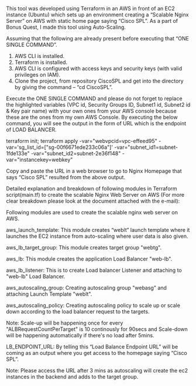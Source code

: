 This tool was developed using Terraform in an AWS in front of an EC2 instance (Ubuntu) which sets up an environment creating a “Scalable Nginx Server” on AWS with static home page saying “Cisco SPL”. As a part of Bonus Quest, I made this tool using Auto-Scaling.


Assuming that the following are already present before executing that “ONE SINGLE COMMAND”.

1) AWS CLI is installed.
2) Terraform is installed.
3) AWS CLI is configured with access keys and security keys (with valid privileges on IAM).
4) Clone the project, from repository CiscoSPL and get into the directory by giving the command – “cd CiscoSPL”.
 

Execute the ONE SINGLE COMMAND and please do not forget to replace the highlighted variables (VPC id, Security Groups ID, Subnet1 id, Subnet2 id & Key pair name) with your own ones from your AWS console because these are the ones from my own AWS Console. By executing the below command, you will see the output in the form of URL which is the endpoint of LOAD BALANCER.


terraform init; terraform apply -var="webvpcid=vpc-effeed95" -var='sg_list_id=["sg-00f6671ede233c06a"]' -var="subnet_id1=subnet-1fde133e" -var="subnet_id2=subnet-2e36f148" -var="instancekey=webkey"

Copy and paste the URL in a web browser to go to Nginx Homepage that says “Cisco SPL” resulted from the above output.

Detailed explanation and breakdown of following modules in Terraform script(main.tf) to create the scalable Nginx Web Server on AWS (For more clear breakdown please look at the document attached with the e-mail):

Following modules are used to create the scalable nginx web server on AWS.

aws_launch_template: This module creates “weblt” launch template where it launches the EC2 instance from auto-scaling where user data is also given.

aws_lb_target_group: This module creates target group "webtg".

aws_lb: This module creates the application Load Balancer "web-lb".

aws_lb_listener: This is to create Load balancer Listener and attaching to "web-lb" Load Balancer.

aws_autoscaling_group: Creating autoscaling group "webasg" and attaching Launch Template "weblt".

aws_autoscaling_policy: Creating autoscaling policy to scale up or scale down according to the load balancer request to the targets.

Note: Scale-up will be happening once for every "ALBRequestCountPerTarget" is 10 continously for 90secs and Scale-down will be happening automatically if there's no load after 5mins.



LB_ENDPOINT_URL: By telling this “Load Balance Endpoint URL” will be coming as an output where you get access to the homepage saying “Cisco SPL”.

Note: Please access the URL after 3 mins as autoscaling will create the ec2 instances in the backend and adds to the target group.

